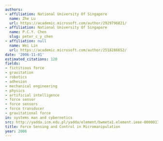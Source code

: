 ```yaml
---
authors:
- affiliation: National University Of Singapore
  name: Zhe Lu
  url: https://academic.microsoft.com/author/2929796821/
- affiliation: National University Of Singapore
  name: P.C.Y. Chen
  slug: peter_c_y_chen
- affiliation: null
  name: Wei Lin
  url: https://academic.microsoft.com/author/2518286652/
date: '2006-11-01'
estimated_citations: 120
fields:
- fictitious force
- gravitation
- robotics
- adhesion
- mechanical engineering
- physics
- artificial intelligence
- force sensor
- force sensors
- force transducer
- gravitational force
in: systems man and cybernetics
src: http://yadda.icm.edu.pl/yadda/element/bwmeta1.element.ieee-000001715501
title: Force Sensing and Control in Micromanipulation
year: 2006
---
```


